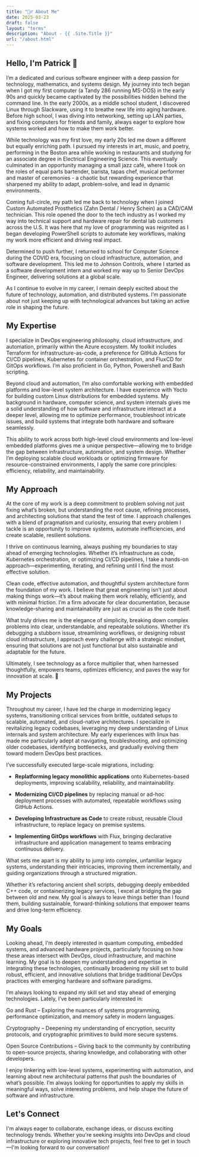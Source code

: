```yaml
---
title: "🙋‍♂️ About Me"
date: 2025-03-23
draft: false
layout: "terms"
description: "About - {{ .Site.Title }}"
url: "/about.html"
---
```


## Hello, I'm Patrick 👋
I’m a dedicated and curious software engineer with a deep passion for technology, mathematics, and systems design. My journey into tech began when I got my first computer (a Tandy 286 running MS-DOS) in the early 90s and quickly became captivated by the possibilities hidden behind the command line. In the early 2000s, as a middle school student, I discovered Linux through Slackware, using it to breathe new life into aging hardware. Before high school, I was diving into networking, setting up LAN parties, and fixing computers for friends and family, always eager to explore how systems worked and how to make them work better.

While technology was my first love, my early 20s led me down a different but equally enriching path. I pursued my interests in art, music, and poetry, performing in the Boston area while working in restaurants and studying for an associate degree in Electrical Engineering Science. This eventually culminated in an opportunity managing a small jazz café, where I took on the roles of equal parts bartender, barista, tapas chef, musical performer and master of ceremonies - a chaotic but rewarding experience that sharpened my ability to adapt, problem-solve, and lead in dynamic environments.

Coming full-circle, my path led me back to technology when I joined Custom Automated Prosthetics (Zahn Dental / Henry Schein) as a CAD/CAM technician. This role opened the door to the tech industry as I worked my way into technical support and hardware repair for dental lab customers across the U.S. It was here that my love of programming was reignited as I began developing PowerShell scripts to automate key workflows, making my work more efficient and driving real impact.

Determined to push further, I returned to school for Computer Science during the COVID era, focusing on cloud infrastructure, automation, and software development. This led me to Johnson Controls, where I started as a software development intern and worked my way up to Senior DevOps Engineer, delivering solutions at a global scale.

As I continue to evolve in my career, I remain deeply excited about the future of technology, automation, and distributed systems. I’m passionate about not just keeping up with technological advances but taking an active role in shaping the future.

## My Expertise
I specialize in DevOps engineering philosophy, cloud infrastructure, and automation, primarily within the Azure ecosystem. My toolkit includes Terraform for infrastructure-as-code, a preference for GitHub Actions for CI/CD pipelines, Kubernetes for container orchestration, and FluxCD for GitOps workflows. I’m also proficient in Go, Python, Powershell and Bash scripting.

Beyond cloud and automation, I’m also comfortable working with embedded platforms and low-level system architecture. I have experience with Yocto for building custom Linux distributions for embedded systems. My background in hardware, computer science, and system internals gives me a solid understanding of how software and infrastructure interact at a deeper level, allowing me to optimize performance, troubleshoot intricate issues, and build systems that integrate both hardware and software seamlessly.

This ability to work across both high-level cloud environments and low-level embedded platforms gives me a unique perspective—allowing me to bridge the gap between infrastructure, automation, and system design. Whether I’m deploying scalable cloud workloads or optimizing firmware for resource-constrained environments, I apply the same core principles: efficiency, reliability, and maintainability.

## My Approach
At the core of my work is a deep commitment to problem solving not just fixing what’s broken, but understanding the root cause, refining processes, and architecting solutions that stand the test of time. I approach challenges with a blend of pragmatism and curiosity, ensuring that every problem I tackle is an opportunity to improve systems, automate inefficiencies, and create scalable, resilient solutions.

I thrive on continuous learning, always pushing my boundaries to stay ahead of emerging technologies. Whether it’s infrastructure as code, Kubernetes orchestration, or optimizing CI/CD pipelines, I take a hands-on approach—experimenting, iterating, and refining until I find the most effective solution.

Clean code, effective automation, and thoughtful system architecture form the foundation of my work. I believe that great engineering isn’t just about making things work—it’s about making them work reliably, efficiently, and with minimal friction. I’m a firm advocate for clear documentation, because knowledge-sharing and maintainability are just as crucial as the code itself.

What truly drives me is the elegance of simplicity, breaking down complex problems into clear, understandable, and repeatable solutions. Whether it’s debugging a stubborn issue, streamlining workflows, or designing robust cloud infrastructure, I approach every challenge with a strategic mindset, ensuring that solutions are not just functional but also sustainable and adaptable for the future.

Ultimately, I see technology as a force multiplier that, when harnessed thoughtfully, empowers teams, optimizes efficiency, and paves the way for innovation at scale. 🚀

## My Projects
Throughout my career, I have led the charge in modernizing legacy systems, transitioning critical services from brittle, outdated setups to scalable, automated, and cloud-native architectures. I specialize in revitalizing legacy codebases, leveraging my deep understanding of Linux internals and system architecture. My early experiences with linux has made me particularly adept at navigating, troubleshooting, and optimizing older codebases, identifying bottlenecks, and gradually evolving them toward modern DevOps best practices.

I’ve successfully executed large-scale migrations, including:

- **Replatforming legacy monolithic applications** onto Kubernetes-based deployments, improving scalability, reliability, and maintainability.

- **Modernizing CI/CD pipelines** by replacing manual or ad-hoc deployment processes with automated, repeatable workflows using GitHub Actions.

- **Developing Infrastructure as Code** to create robust, reusable Cloud infrastructure, to replace legacy on premise systems.

- **Implementing GitOps workflows** with Flux, bringing declarative infrastructure and application management to teams embracing continuous delivery.

What sets me apart is my ability to jump into complex, unfamiliar legacy systems, understanding their intricacies, improving them incrementally, and guiding organizations through a structured migration. 

Whether it’s refactoring ancient shell scripts, debugging deeply embedded C++ code, or containerizing legacy services, I excel at bridging the gap between old and new. My goal is always to leave things better than I found them, building sustainable, forward-thinking solutions that empower teams and drive long-term efficiency.

## My Goals
Looking ahead, I'm deeply interested in quantum computing, embedded systems, and advanced hardware projects, particularly focusing on how these areas intersect with DevOps, cloud infrastructure, and machine learning. My goal is to deepen my understanding and expertise in integrating these technologies, continually broadening my skill set to build robust, efficient, and innovative solutions that bridge traditional DevOps practices with emerging hardware and software paradigms.

I’m always looking to expand my skill set and stay ahead of emerging technologies. Lately, I’ve been particularly interested in:

Go and Rust – Exploring the nuances of systems programming, performance optimization, and memory safety in modern languages.

Cryptography – Deepening my understanding of encryption, security protocols, and cryptographic primitives to build more secure systems.

Open Source Contributions – Giving back to the community by contributing to open-source projects, sharing knowledge, and collaborating with other developers.

 I enjoy tinkering with low-level systems, experimenting with automation, and learning about new architectural patterns that push the boundaries of what’s possible. I’m always looking for opportunities to apply my skills in meaningful ways, solve interesting problems, and help shape the future of software and infrastructure.

## Let's Connect
I'm always eager to collaborate, exchange ideas, or discuss exciting technology trends. Whether you're seeking insights into DevOps and cloud infrastructure or exploring innovative tech projects, feel free to get in touch—I'm looking forward to our conversation!
